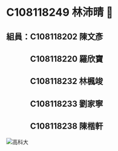 # C108118249 林沛晴 :wave:

## 組員：C108118202 陳文彥
## 　　　C108118220 羅欣寶
## 　　　C108118232 林楓竣
## 　　　C108118233 劉家寧
## 　　　C108118238 陳楷軒

![高科大](https://www.nkust.edu.tw/var/file/0/1000/img/513/182513897.png)
<!--
**C108118249/C108118249** is a ✨ _special_ ✨ repository because its `README.md` (this file) appears on your GitHub profile.

Here are some ideas to get you started:

- 🔭 I’m currently working on ...
- 🌱 I’m currently learning ...
- 👯 I’m looking to collaborate on ...
- 🤔 I’m looking for help with ...
- 💬 Ask me about ...
- 📫 How to reach me: ...
- 😄 Pronouns: ...
- ⚡ Fun fact: ...
-->
